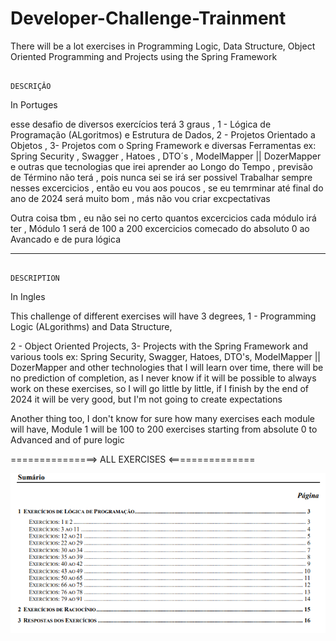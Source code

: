 # Developer-Challenge-Trainment
There will be a lot exercises in Programming Logic, Data Structure, Object Oriented Programming and Projects using the Spring Framework

                                                                              DESCRIÇÂO 

In Portuges

esse desafio de diversos exercícios terá 3 graus ,
1 - Lógica de Programação (ALgoritmos) e Estrutura de Dados,
2 - Projetos Orientado a Objetos ,
3- Projetos com o Spring Framework 
e diversas Ferramentas 
ex: Spring Security , Swagger , Hatoes , DTO´s , ModelMapper || DozerMapper  e outras que tecnologias que irei aprender ao Longo do Tempo , previsão de Término não terá , pois nunca sei se irá ser possivel Trabalhar sempre nesses excercicios , então eu vou aos poucos , se eu temrminar até final do ano de 2024 será muito bom , más não vou criar excpectativas 

Outra coisa tbm , eu não sei no certo quantos excercicios cada módulo irá ter , Módulo 1 será de 100 a 200 excercicios comecado do absoluto 0 ao Avancado e de pura lógica 

----------------------------------------------------------------------------------------------------------------------------------------------------------------------------------------------------

                                                                               DESCRIPTION                              
In Ingles

This challenge of different exercises will have 3 degrees,
1 - Programming Logic (ALgorithms) and Data Structure,

2 - Object Oriented Projects,
3- Projects with the Spring Framework
and various tools
ex: Spring Security, Swagger, Hatoes, DTO's, ModelMapper || DozerMapper and other technologies that I will learn over time, there will be no prediction of completion, as I never know if it will be possible to always work on these exercises, so I will go little by little, if I finish by the end of 2024 it will be very good, but I'm not going to create expectations

Another thing too, I don't know for sure how many exercises each module will have, Module 1 will be 100 to 200 exercises starting from absolute 0 to Advanced and of pure logic

===============> ALL EXERCISES <===============

![alt text](<Captura de tela 2024-08-12 135424.png>)

